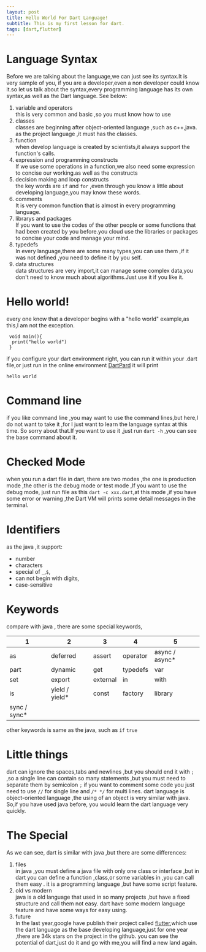 ```yaml
---
layout: post
title: Hello World For Dart Language!
subtitle: This is my first lesson for dart.
tags: [dart,flutter]
---
```

# Language Syntax
Before we are talking about the language,we can just see its syntax.It is very sample of you, if you are a developer,even a non developer could know it.so let us  talk about the syntax,every programming language  has its own syntax,as well as the Dart language. See below:

1. variable and operators     
this is very common and basic ,so you must know how to use
2. classes  
classes are beginning after object-oriented language ,such as c++,java. as the project language ,it must has the classes.
3. function  
when  develop language is created by scientists,it always support the function's calls.
4. expression and programming constructs  
 If we use some operations in a function,we also need some expression to concise our working.as well as the constructs
5. decision making and loop constructs  
the key words are `if` and `for` ,even through you know  a little about developing language,you may know these words.
6. comments  
It is very common function that is almost in every programming language.
7. librarys and packages  
If you want to use the codes of the other people or some functions that had been created by you before.you cloud use the libraries or packages to concise your code and manage your mind.
8. typedefs   
In every language,there are some many types,you can use them ,if it was not defined ,you need to define it by you self.
9. data structures   
data structures are very import,it can manage some complex data,you don't need to know much about algorithms.Just use it if you like it.

# Hello world!
 every one know that a developer begins with a "hello world" example,as this,I am not the exception.
```
 void main(){
  print("hello world")
 }
```
if you configure your dart environment right, you can run it within your .dart file,or just run in the online environment  [DartPard](https://dartpad.dartlang.org/)
it will print
```
hello world
```

# Command line
if you like command line ,you may want to use the command lines,but here,I do not want to take it ,for I just want to learn the language syntax at this time. So sorry about that.If you want to use it ,just run `dart -h` ,you can see the base command about it.

# Checked Mode
when you run a dart file in dart, there are two modes ,the one is production mode ,the other is the debug mode or test mode ,If you want to use the debug mode, just run file as this `dart -c xxx.dart`,at this mode ,if you have some error or warning ,the Dart VM will prints some detail messages in the terminal.

# Identifiers
as the java ,it support:
 - number
 - characters
 - special of `_`,`$`,
 - can not begin with digits,
 - case-sensitive
 
# Keywords
compare with java , there are some special keywords,

| 1 | 2 | 3 | 4 | 5 |
|------|------|------|------|------|
| as | deferred | assert | operator |  async  / async* |
| part | dynamic|  get| typedefs | var |
| set | export| external | in | with |
| is | yield / yield* | const| factory| library|
| sync / sync*|   

other keywords is same as the java, such as `if` `true`

# Little things
dart can ignore the spaces,tabs and newlines ,but you should end it with `;`  ,so a single line can contain so many statements ,but you must need to separate them by semicolon `;`
if you want to comment some code you just need to use `//` for single line and `/* */` for multi lines.
dart language is object-oriented language ,the using of an object is very similar with java. So,if you have used java before, you would learn the dart language very quickly.

# The Special
As we can see, dart is similar with java ,but there are some differences:

1. files  
in java ,you must define a java file with only one class or interface ,but in dart you can define a function ,class,or some variables in ,you can call them easy . it is a programming language ,but have some script feature.
2. old vs modern   
java is a old language that used in so many projects ,but have a fixed structure and call them not easy.
dart have some modern language feature and have some ways for easy using.
3. future   
In the last year,google have publish their project called [flutter](https://flutter.io/),which use the dart language as the base developing language,just for one year ,there are 34k stars on the project in the github. you can see the potential of dart,just do it and go with me,you will find a new land again.
